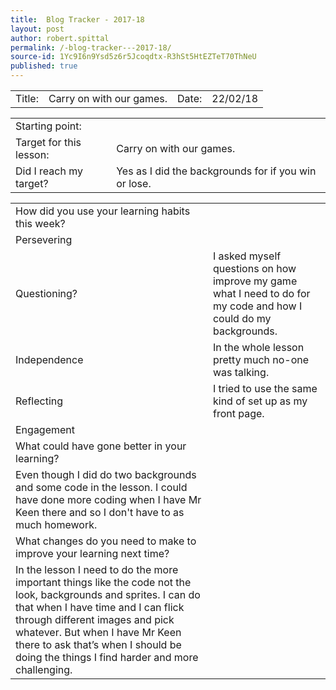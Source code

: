 ```yaml
---
title:  Blog Tracker - 2017-18
layout: post
author: robert.spittal
permalink: /-blog-tracker---2017-18/
source-id: 1Yc9I6n9Ysd5z6r5Jcoqdtx-R3hSt5HtEZTeT70ThNeU
published: true
---
```

<table>
  <tr>
    <td>Title:</td>
    <td>Carry on with our games.</td>
    <td>Date:</td>
    <td>22/02/18</td>
  </tr>
</table>


<table>
  <tr>
    <td>Starting point:</td>
    <td></td>
  </tr>
  <tr>
    <td>Target for this lesson:</td>
    <td>Carry on with our games.</td>
  </tr>
  <tr>
    <td>Did I reach my target? </td>
    <td>Yes as I did the backgrounds for if you win or lose.</td>
  </tr>
</table>


<table>
  <tr>
    <td>How did you use your learning habits this week?</td>
    <td></td>
  </tr>
  <tr>
    <td>Persevering</td>
    <td></td>
  </tr>
  <tr>
    <td>Questioning?</td>
    <td>I asked myself questions on how improve my game what I need to do for my code and how I could do my backgrounds.</td>
  </tr>
  <tr>
    <td>Independence</td>
    <td>In the whole lesson pretty much no-one was talking.</td>
  </tr>
  <tr>
    <td>Reflecting</td>
    <td>I tried to use the same kind of set up as my front page.</td>
  </tr>
  <tr>
    <td>Engagement</td>
    <td></td>
  </tr>
  <tr>
    <td>What could have gone better in your learning?</td>
    <td></td>
  </tr>
  <tr>
    <td> Even though I did do two backgrounds and some code in the lesson. I could have done more coding when I have Mr Keen there and so I don't have to as much homework.</td>
    <td></td>
  </tr>
  <tr>
    <td>What changes do you need to make to improve your learning next time?</td>
    <td></td>
  </tr>
  <tr>
    <td>In the lesson I need to do the more important things like the code not the look, backgrounds and sprites. I can do that when I have time and I can flick through different images and pick whatever. But when I have Mr Keen there to ask that’s when I should be doing the things I find harder and more challenging.</td>
    <td></td>
  </tr>
</table>


